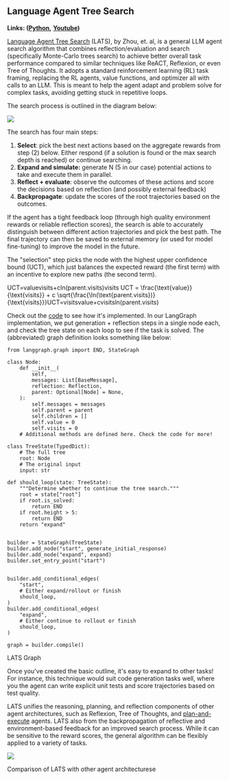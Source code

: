 Language Agent Tree Search
--------------------------

**Links: (**[**Python**](https://github.com/langchain-ai/langgraph/blob/main/examples/lats/lats.ipynb?ref=blog.langchain.dev)**,** [**Youtube**](https://youtu.be/v5ymBTXNqtk?feature=shared&t=625&ref=blog.langchain.dev)**)**

[Language Agent Tree Search](https://arxiv.org/abs/2310.04406?ref=blog.langchain.dev) (LATS), by Zhou, et. al, is a general LLM agent search algorithm that combines reflection/evaluation and search (specifically Monte-Carlo trees search) to achieve better overall task performance compared to similar techniques like ReACT, Reflexion, or even Tree of Thoughts. It adopts a standard reinforcement learning (RL) task framing, replacing the RL agents, value functions, and optimizer all with calls to an LLM. This is meant to help the agent adapt and problem solve for complex tasks, avoiding getting stuck in repetitive loops.

The search process is outlined in the diagram below:

![](https://blog.langchain.dev/content/images/2024/02/lats.png)

The search has four main steps:

1.  **Select**: pick the best next actions based on the aggregate rewards from step (2) below. Either respond (if a solution is found or the max search depth is reached) or continue searching.
2.  **Expand and simulate:** generate N (5 in our case) potential actions to take and execute them in parallel.
3.  **Reflect + evaluate**: observe the outcomes of these actions and score the decisions based on reflection (and possibly external feedback)
4.  **Backpropagate**: update the scores of the root trajectories based on the outcomes.

If the agent has a tight feedback loop (through high quality environment rewards or reliable reflection scores), the search is able to accurately distinguish between different action trajectories and pick the best path. The final trajectory can then be saved to external memory (or used for model fine-tuning) to improve the model in the future.

The "selection" step picks the node with the highest upper confidence bound (UCT), which just balances the expected reward (the first term) with an incentive to explore new paths (the second term).

UCT\=valuevisits+cln⁡(parent.visits)visits UCT = \\frac{\\text{value}}{\\text{visits}} + c \\sqrt{\\frac{\\ln(\\text{parent.visits})}{\\text{visits}}}UCT\=visitsvalue​+cvisitsln(parent.visits)​​

Check out the [code](https://github.com/langchain-ai/langgraph/blob/main/examples/lats/lats.ipynb?ref=blog.langchain.dev) to see how it's implemented. In our LangGraph implementation, we put generation + reflection steps in a single node each, and check the tree state on each loop to see if the task is solved. The (abbreviated) graph definition looks something like below:

    from langgraph.graph import END, StateGraph
    
    class Node:
        def __init__(
            self,
            messages: List[BaseMessage],
            reflection: Reflection,
            parent: Optional[Node] = None,
        ):
            self.messages = messages
            self.parent = parent
            self.children = []
            self.value = 0
            self.visits = 0
        # Additional methods are defined here. Check the code for more!
    
    class TreeState(TypedDict):
        # The full tree
        root: Node
        # The original input
        input: str
    
    def should_loop(state: TreeState):
        """Determine whether to continue the tree search."""
        root = state["root"]
        if root.is_solved:
            return END
        if root.height > 5:
            return END
        return "expand"
    
    
    builder = StateGraph(TreeState)
    builder.add_node("start", generate_initial_response)
    builder.add_node("expand", expand)
    builder.set_entry_point("start")
    
    
    builder.add_conditional_edges(
        "start",
        # Either expand/rollout or finish
        should_loop,
    )
    builder.add_conditional_edges(
        "expand",
        # Either continue to rollout or finish
        should_loop,
    )
    
    graph = builder.compile()

LATS Graph

Once you've created the basic outline, it's easy to expand to other tasks! For instance, this technique would suit code generation tasks well, where you the agent can write explicit unit tests and score trajectories based on test quality.

LATS unifies the reasoning, planning, and reflection components of other agent architectures, such as Reflexion, Tree of Thoughts, and [plan-and-execute](https://blog.langchain.dev/planning-agents/) agents. LATS also from the backpropagation of reflective and environment-based feedback for an improved search process. While it can be sensitive to the reward scores, the general algorithm can be flexibly applied to a variety of tasks.

![](https://blog.langchain.dev/content/images/2024/02/image-17.png)

Comparison of LATS with other agent architecturese